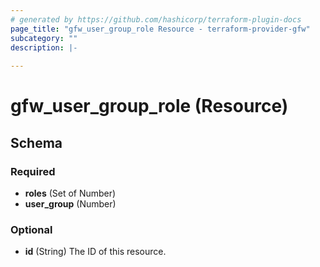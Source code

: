 ```yaml
---
# generated by https://github.com/hashicorp/terraform-plugin-docs
page_title: "gfw_user_group_role Resource - terraform-provider-gfw"
subcategory: ""
description: |-
  
---
```


# gfw_user_group_role (Resource)





<!-- schema generated by tfplugindocs -->
## Schema

### Required

- **roles** (Set of Number)
- **user_group** (Number)

### Optional

- **id** (String) The ID of this resource.


